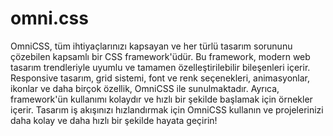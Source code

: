 # omni.css
OmniCSS, tüm ihtiyaçlarınızı kapsayan ve her türlü tasarım sorununu çözebilen kapsamlı bir CSS framework'üdür. Bu framework, modern web tasarım trendleriyle uyumlu ve tamamen özelleştirilebilir bileşenleri içerir. Responsive tasarım, grid sistemi, font ve renk seçenekleri, animasyonlar, ikonlar ve daha birçok özellik, OmniCSS ile sunulmaktadır. Ayrıca, framework'ün kullanımı kolaydır ve hızlı bir şekilde başlamak için örnekler içerir. Tasarım iş akışınızı hızlandırmak için OmniCSS kullanın ve projelerinizi daha kolay ve daha hızlı bir şekilde hayata geçirin!
